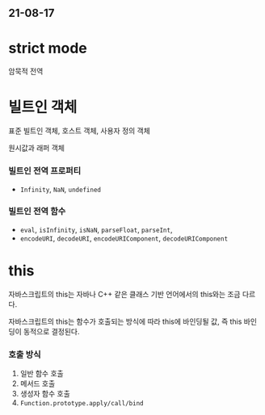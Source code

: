 
## 21-08-17

# strict mode
암묵적 전역

# 빌트인 객체

표준 빌트인 객체, 호스트 객체, 사용자 정의 객체

원시값과 래퍼 객체

### 빌트인 전역 프로퍼티
- `Infinity`, `NaN`, `undefined`

### 빌트인 전역 함수
- `eval`, `isInfinity`, `isNaN`, `parseFloat`, `parseInt`, 
- `encodeURI`, `decodeURI`, `encodeURIComponent`, `decodeURIComponent`  

# this

자바스크립트의 this는 자바나 C++ 같은 클래스 기반 언어에서의 this와는 조금 다르다.

자바스크립트의 this는 함수가 호출되는 방식에 따라 this에 바인딩될 값, 즉 this 바인딩이 동적으로 결정된다.

### 호출 방식
1. 일반 함수 호출
2. 메서드 호출
3. 생성자 함수 호출
4. `Function.prototype.apply/call/bind`